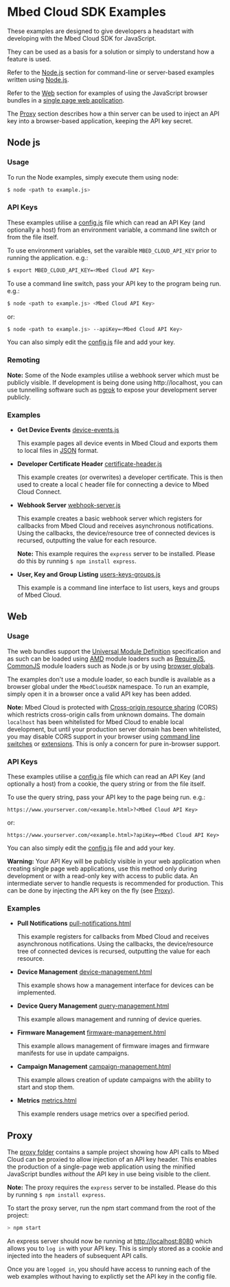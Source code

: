 # Mbed Cloud SDK Examples

These examples are designed to give developers a headstart with developing with the Mbed Cloud SDK for JavaScript.

They can be used as a basis for a solution or simply to understand how a feature is used.

Refer to the [Node.js](#node-js) section for command-line or server-based examples written using [Node.js](https://nodejs.org).

Refer to the [Web](#web) section for examples of using the JavaScript browser bundles in a [single page web application](https://en.wikipedia.org/wiki/Single-page_application).

The [Proxy](#proxy) section describes how a thin server can be used to inject an API key into a browser-based application, keeping the API key secret.

## Node js

### Usage

To run the Node examples, simply execute them using node:

```bash
$ node <path to example.js>
```

### API Keys

These examples utilise a [config.js](node/config.js) file which can read an API Key (and optionally a host) from an environment variable, a command line switch or from the file itself.

To use environment variables, set the varaible `MBED_CLOUD_API_KEY` prior to running the application. e.g.:

```bash
$ export MBED_CLOUD_API_KEY=<Mbed Cloud API Key>
```

To use a command line switch, pass your API key to the program being run. e.g.:

```bash
$ node <path to example.js> <Mbed Cloud API Key>
```

or:

```bash
$ node <path to example.js> --apiKey=<Mbed Cloud API Key>
```

You can also simply edit the [config.js](node/config.js) file and add your key.

### Remoting

__Note:__ Some of the Node examples utilise a webhook server which must be publicly visible. If development is being done using http://localhost, you can use tunnelling software such as [ngrok](https://ngrok.com/) to expose your development server publicly.

### Examples

* __Get Device Events__ [device-events.js](node/device-events.js)

  This example pages all device events in Mbed Cloud and exports them to local files in [JSON](http://www.json.org/) format.

* __Developer Certificate Header__ [certificate-header.js](node/certificate-header.js)

  This example creates (or overwrites) a developer certificate.
  This is then used to create a local `C` header file for connecting a device to Mbed Cloud Connect.

* __Webhook Server__ [webhook-server.js](node/webhook-server.js)

  This example creates a basic webhook server which registers for callbacks from Mbed Cloud and receives asynchronous notifications.
  Using the callbacks, the device/resource tree of connected devices is recursed, outputting the value for each resource.

  __Note:__ This example requires the `express` server to be installed. Please do this by running `$ npm install express`.

* __User, Key and Group Listing__ [users-keys-groups.js](node/users-keys-groups.js)

  This example is a command line interface to list users, keys and groups of Mbed Cloud.

## Web

### Usage

The web bundles support the [Universal Module Definition](https://github.com/umdjs/umd) specification and as such can be loaded using [AMD](https://en.wikipedia.org/wiki/Asynchronous_module_definition) module loaders such as [RequireJS](http://requirejs.org/), [CommonJS](https://en.wikipedia.org/wiki/CommonJS) module loaders such as Node.js or by using [browser globals](http://vanilla-js.com/).

The examples don't use a module loader, so each bundle is available as a browser global under the `MbedCloudSDK` namespace. To run an example, simply open it in a browser once a valid API key has been added.

__Note:__ Mbed Cloud is protected with [Cross-origin resource sharing](https://en.wikipedia.org/wiki/Cross-origin_resource_sharing) (CORS) which restricts cross-origin calls from unknown domains. The domain `localhost` has been whitelisted for Mbed Cloud to enable local development, but until your production server domain has been whitelisted, you may disable CORS support in your browser using [command line switches](http://www.thegeekstuff.com/2016/09/disable-same-origin-policy/) or [extensions](https://chrome.google.com/webstore/detail/allow-control-allow-origi/nlfbmbojpeacfghkpbjhddihlkkiljbi). This is only a concern for pure in-browser support.

### API Keys

These examples utilise a [config.js](web/config.js) file which can read an API Key (and optionally a host) from a cookie, the query string or from the file itself.

To use the query string, pass your API key to the page being run. e.g.:

```
https://www.yourserver.com/<example.html>?<Mbed Cloud API Key>
```

or:

```
https://www.yourserver.com/<example.html>?apiKey=<Mbed Cloud API Key>
```

You can also simply edit the [config.js](web/config.js) file and add your key.

__Warning:__ Your API Key will be publicly visible in your web application when creating single page web applications, use this method only during development or with a read-only key with access to public data. An intermediate server to handle requests is recommended for production. This can be done by injecting the API key on the fly (see [Proxy](#proxy)).

### Examples

* __Pull Notifications__ [pull-notifications.html](web/pull-notifications.html)

  This example registers for callbacks from Mbed Cloud and receives asynchronous notifications.
  Using the callbacks, the device/resource tree of connected devices is recursed, outputting the value for each resource.

* __Device Management__ [device-management.html](web/device-management.html)

  This example shows how a management interface for devices can be implemented.

* __Device Query Management__ [query-management.html](web/query-management.html)

  This example allows management and running of device queries.

* __Firmware Management__ [firmware-management.html](web/firmware-management.html)

  This example allows management of firmware images and firmware manifests for use in update campaigns.

* __Campaign Management__ [campaign-management.html](web/campaign-management.html)

  This example allows creation of update campaigns with the ability to start and stop them.

* __Metrics__ [metrics.html](web/metrics.html)

  This example renders usage metrics over a specified period.

## Proxy

The [proxy folder](proxy/) contains a sample project showing how API calls to Mbed Cloud can be proxied to allow injection of an API key header. This enables the production of a single-page web application using the minified JavaScript bundles _without_ the API key in use being visible to the client.

__Note:__ The proxy requires the `express` server to be installed. Please do this by running `$ npm install express`.

To start the proxy server, run the npm start command from the root of the project:

```bash
> npm start
```

An express server should now be running at [http://localhost:8080](http://localhost:8080) which allows you to `log in` with your API key. This is simply stored as a cookie and injected into the headers of subsequent API calls.

Once you are `logged in`, you should have access to running each of the web examples without having to explictly set the API key in the config file.
